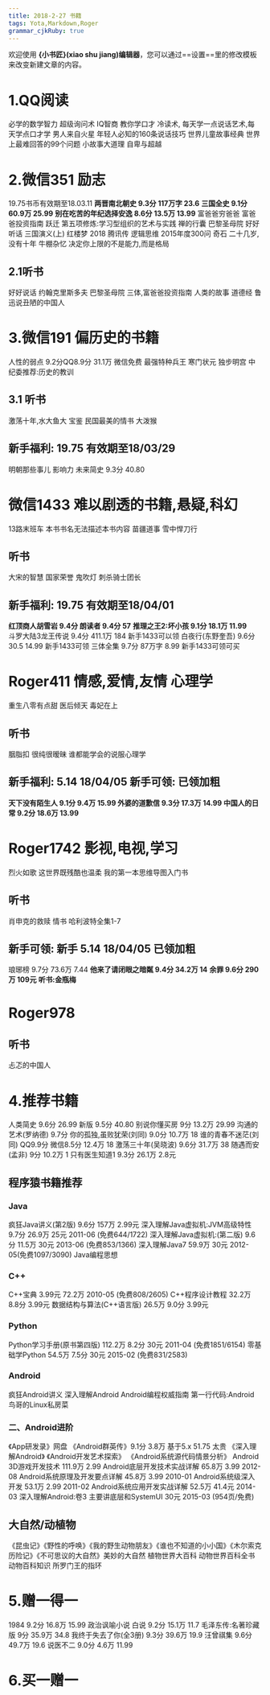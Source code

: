```yaml
---
title: 2018-2-27 书籍
tags: Yota,Markdown,Roger
grammar_cjkRuby: true
---
```



欢迎使用 **{小书匠}(xiao shu jiang)编辑器**，您可以通过==设置==里的修改模板来改变新建文章的内容。

# 1.QQ阅读
必学的数学智力
超级询问术
IQ智商
教你学口才
冷读术,
每天学一点说话艺术,每天学点口才学
男人来自火星
年轻人必知的160条说话技巧
世界儿童故事经典
世界上最难回答的99个问题
小故事大道理
自卑与超越

# 2.微信351 励志
19.75书币有效期至18.03.11
**两晋南北朝史 9.3分 117万字 23.6**
**三国全史 9.1分 60.9万 25.99**
**别在吃苦的年纪选择安逸 8.6分 13.5万 13.99**
富爸爸穷爸爸 富爸爸投资指南 
跃迁  第五项修炼:学习型组织的艺术与实践
禅的行囊  巴黎圣母院
好好听话 三国演义(上) 红楼梦 2018 腾讯传 逻辑思维 2015年度300问
奇石 二十几岁,没有十年 牛棚杂忆 决定你上限的不是能力,而是格局 
## 2.1听书
好好说话 约翰克里斯多夫  巴黎圣母院  三体,富爸爸投资指南
人类的故事 道德经 鲁迅说丑陋的中国人 

# 3.微信191 偏历史的书籍
人性的弱点 9.2分QQ8.9分 31.1万 微信免费 
最强特种兵王 寒门状元 独步明宫 中纪委推荐:历史的教训 
## 3.1 听书
激荡十年,水大鱼大  宝鉴 民国最美的情书 大泼猴 
## 新手福利: 19.75 有效期至18/03/29
明朝那些事儿  影响力  未来简史 9.3分 40.80

# 微信1433 难以剧透的书籍,悬疑,科幻
13路末班车 本书书名无法描述本书内容 苗疆道事  雪中悍刀行 
## 听书
大宋的智慧  国家荣誉 鬼吹灯 刺杀骑士团长 
## 新手福利: 19.75 有效期至18/04/01
**红顶商人胡雪岩 9.4分 朗读者 9.4分 57**
**推理之王2:坏小孩 9.1分 18.1万 11.99**  
斗罗大陆3龙王传说 9.4分 411.1万 184 新手1433可以领
白夜行(东野奎吾) 9.6分 30.5 14.99  新手1433可领
三体全集 9.7分 87万字 8.99 新手1433可领可买

# Roger411 情感,爱情,友情 心理学
 重生八零有点甜 医后倾天 毒妃在上 
## 听书
胭脂扣 很纯很暧昧 谁都能学会的说服心理学 
## 新手福利: 5.14 18/04/05 新手可领: 已领加粗
**天下没有陌生人 9.1分 9.4万 15.99
外婆的道歉信 9.3分 17.3万 14.99
中国人的日常 9.2分 18.6万 13.99**


# Roger1742 影视,电视,学习
烈火如歌 这世界既残酷也温柔 我的第一本思维导图入门书 
## 听书
肖申克的救赎 情书 哈利波特全集1-7
## 新手可领: 新手 5.14 18/04/05 已领加粗
琅琊榜 9.7分 73.6万 7.44
**他来了请闭眼之暗粼 9.4分 34.2万 14**
**余罪 9.6分 290万 109元**
**听书:金瓶梅**

# Roger978 
## 听书
忐忑的中国人
# 4.推荐书籍
人类简史  9.6分 26.99 新版 9.5分 40.80 
别说你懂买房 9分 13.2万 29.99
沟通的艺术(罗纳德) 9.7分 
你的孤独,虽败犹荣(刘同) 9.0分 10.7万 18
谁的青春不迷茫(刘同) QQ9.9分 微信8.5分 12.4万 18
激荡三十年(吴晓波) 9.6分 31.7万 38
随遇而安(孟非) 9分 10.2万 1
只有医生知道1 9.3分 26.1万 2.8元
## 程序猿书籍推荐
### Java
疯狂Java讲义(第2版) 9.6分 157万 2.99元
深入理解Java虚拟机:JVM高级特性 9.7分 26.9万 25元 2011-06 (免费644/1722) 
深入理解Java虚拟机:(第二版) 9.6分 11.5万 30元 2013-06 (免费853/1366)
深入理解Java7 59.9万 30元  2012-05(免费1097/3090)
Java编程思想
### C++
C++宝典 3.99元 72.2万 2010-05 (免费808/2605)
C++程序设计教程 32.2万 8.8分 3.99元
数据结构与算法(C++语言版) 26.5万 9.0分 3.99元
### Python
Python学习手册(原书第四版) 112.2万 8.2分 30元 2011-04 (免费1851/6154)
零基础学Python 54.5万 7.5分 30元 2015-02 (免费831/2583)
### Android
疯狂Android讲义
深入理解Android 
Android编程权威指南
第一行代码:Android
鸟哥的Linux私房菜
### 二、Android进阶
《App研发录》网盘
《Android群英传》9.1分 3.8万 基于5.x 51.75 太贵
《深入理解Android》
《Android开发艺术探索》
《Android系统源代码情景分析》
Android 3D游戏开发技术 111.9万 2.99
Android底层开发技术实战详解 65.8万 3.99 2012-08
Android系统原理及开发要点详解 45.8万 3.99 2010-01
Android系统级深入开发 53.1万 2.99 2011-02
Android系统应用开发实战详解 52.5万 41.4元 2014-03
深入理解Android:卷3 主要讲底层和SystemUI 30元 2015-03  (954页/免费)
## 大自然/动植物
《昆虫记》《野性的呼唤》《我的野生动物朋友》《谁也不知道的小小国》《木尔索克历险记》《不可思议的大自然》美妙的大自然 植物世界大百科
动物世界百科全书 动物百科知识  所罗门王的指环

# 5.赠一得一
1984 9.2分 16.8万 15.99  政治讽喻小说
白说  9.2分 15.1万 11.7
毛泽东传:名著珍藏版 9分 35.9万 34.8
我终于失去了你(全3册) 9.3分 39.6万 19.9
汪曾祺集 9.6分 49.7万 19.6
说医不二 9.0分 4.6万 11.99

# 6.买一赠一
